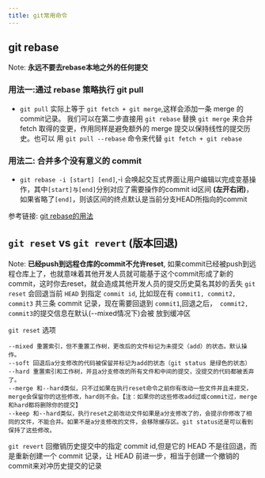 ```yaml
---
title: git常用命令
---
```


## git rebase
Note: **永远不要去rebase本地之外的任何提交**
###  用法一:通过 rebase 策略执行 git pull
-  `git pull` 实际上等于 `git fetch + git merge`,这样会添加一条 merge 的commit记录。
我们可以在第二步直接用 `git rebase` 替换 `git merge` 来合并 fetch 取得的变更，作用同样是避免额外的 merge 提交以保持线性的提交历史。也可以
用 `git pull --rebase` 命令来代替 `git fetch + git rebase`
### 用法二: 合并多个没有意义的 commit
- `git rebase -i [start] [end]`,-i 会唤起交互式界面让用户编辑以完成变基操作，其中`[start]与[end]`分别对应了需要操作的commit id区间 **(左开右闭)**，
如果省略了`[end]`，则该区间的终点默认是当前分支HEAD所指向的commit

参考链接: [git rebase的用法](https://juejin.cn/post/6844904089722208270)

## `git reset` vs `git revert` (版本回退)

Note: **已经push到远程仓库的commit不允许reset**, 如果commit已经被push到远程仓库上了，也就意味着其他开发人员就可能基于这个commit形成了新的commit，这时你去reset，就会造成其他开发人员的提交历史莫名其妙的丢失
`git reset` 会回退当前 `HEAD` 到指定 `commit id`, 比如现在有 `commit1, commit2, commit3` 共三条 commit 记录，现在需要回退到 `commit1`,回退之后，` commit2, commit3`的提交信息在默认(--mixed情况下)会被
放到缓冲区

`git reset` 选项
```text
--mixed 重置索引，但不重置工作树，更改后的文件标记为未提交（add）的状态。默认操作。
--soft 回退后a分支修改的代码被保留并标记为add的状态（git status 是绿色的状态）
--hard 重置索引和工作树，并且a分支修改的所有文件和中间的提交，没提交的代码都被丢弃了。
--merge 和--hard类似，只不过如果在执行reset命令之前你有改动一些文件并且未提交，merge会保留你的这些修改，hard则不会。【注：如果你的这些修改add过或commit过，merge和hard都将删除你的提交】
--keep 和--hard类似，执行reset之前改动文件如果是a分支修改了的，会提示你修改了相同的文件，不能合并。如果不是a分支修改的文件，会移除缓存区。git status还是可以看到保持了这些修改。

```

`git revert` 回撤销历史提交中的指定 commit id,但是它的 HEAD 不是往回退，而是重新创建一个 commit 记录，让 HEAD 前进一步，相当于创建一个撤销的commit来对冲历史提交的记录
